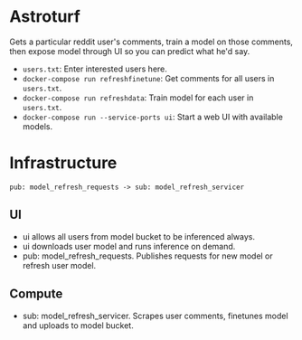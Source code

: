 # Astroturf
Gets a particular reddit user's comments, train a model on those comments, then expose model through UI so you can predict what he'd say.

- `users.txt`: Enter interested users here.
- `docker-compose run refreshfinetune`: Get comments for all users in `users.txt`.
- `docker-compose run refreshdata`: Train model for each user in `users.txt`.
- `docker-compose run --service-ports ui`: Start a web UI with available models.

# Infrastructure
`pub: model_refresh_requests -> sub: model_refresh_servicer`

## UI
- ui allows all users from model bucket to be inferenced always.
- ui downloads user model and runs inference on demand.
- pub: model_refresh_requests. Publishes requests for new model or refresh user model.

## Compute 
- sub: model_refresh_servicer. Scrapes user comments, finetunes model and uploads to model bucket. 
```
